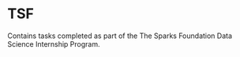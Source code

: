 # TSF
Contains tasks completed as part of the The Sparks Foundation Data Science Internship Program.
